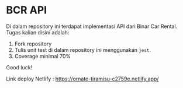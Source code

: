 # BCR API

Di dalam repository ini terdapat implementasi API dari Binar Car Rental.
Tugas kalian disini adalah:
1. Fork repository
2. Tulis unit test di dalam repository ini menggunakan `jest`.
3. Coverage minimal 70%

Good luck! <br>

Link deploy Netlify :
https://ornate-tiramisu-c2759e.netlify.app/

